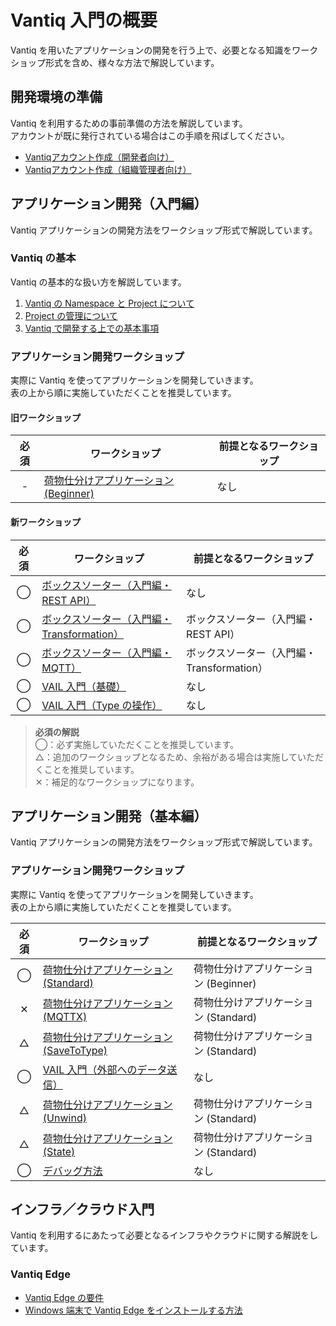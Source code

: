 # Vantiq 入門の概要

Vantiq を用いたアプリケーションの開発を行う上で、必要となる知識をワークショップ形式を含め、様々な方法で解説しています。

## 開発環境の準備

Vantiq を利用するための事前準備の方法を解説しています。  
アカウントが既に発行されている場合はこの手順を飛ばしてください。

- [Vantiqアカウント作成（開発者向け）](./apps-development/vantiq-devenv/root_account/root_account.md)
- [Vantiqアカウント作成（組織管理者向け）](./apps-development/vantiq-devenv/dev_account/dev_account.md)

## アプリケーション開発（入門編）

Vantiq アプリケーションの開発方法をワークショップ形式で解説しています。  

### Vantiq の基本

Vantiq の基本的な扱い方を解説しています。  

1. [Vantiq の Namespace と Project について](./apps-development/vantiq-basic/namespace/namespace.md)
1. [Project の管理について](./apps-development/vantiq-basic/project/project.md)
1. [Vantiq で開発する上での基本事項](./apps-development/vantiq-basic/basic-common/basic-common.md)

### アプリケーション開発ワークショップ

実際に Vantiq を使ってアプリケーションを開発していきます。  
表の上から順に実施していただくことを推奨しています。  

#### 旧ワークショップ

|必須|ワークショップ|前提となるワークショップ|
|:-:|-|-|
|-|[荷物仕分けアプリケーション (Beginner)](./apps-development/apps-boxsorter/boxsorter-beginner/readme.md)|なし|

#### 新ワークショップ

|必須|ワークショップ|前提となるワークショップ|
|:-:|-|-|
|◯|[ボックスソーター（入門編・REST API）](./apps-development/apps-boxsorter/boxsorter-beginner/rest-api/readme.md)|なし|
|◯|[ボックスソーター（入門編・Transformation）](./apps-development/apps-boxsorter/boxsorter-beginner/transform/readme.md)|ボックスソーター（入門編・REST API）|
|◯|[ボックスソーター（入門編・MQTT）](./apps-development/apps-boxsorter/boxsorter-beginner/mqtt/readme.md)|ボックスソーター（入門編・Transformation）|
|◯|[VAIL 入門（基礎）](./apps-development/vail-introductory/vail_basic/vail_basic.md)|なし|
|◯|[VAIL 入門（Type の操作）](./apps-development/vail-introductory/vail_type/vail_type.md)|なし|

> **必須の解説**  
> ◯：必ず実施していただくことを推奨しています。  
> △：追加のワークショップとなるため、余裕がある場合は実施していただくことを推奨しています。  
> ✕：補足的なワークショップになります。

## アプリケーション開発（基本編）

Vantiq アプリケーションの開発方法をワークショップ形式で解説しています。  

### アプリケーション開発ワークショップ

実際に Vantiq を使ってアプリケーションを開発していきます。  
表の上から順に実施していただくことを推奨しています。  

|必須|ワークショップ|前提となるワークショップ|
|:-:|-|-|
|◯|[荷物仕分けアプリケーション (Standard)](./apps-development/apps-boxsorter/boxsorter-standard/readme.md)|荷物仕分けアプリケーション (Beginner)|
|✕|[荷物仕分けアプリケーション (MQTTX)](./apps-development/apps-boxsorter/boxsorter-mqttx/readme.md)|荷物仕分けアプリケーション (Standard)|
|△|[荷物仕分けアプリケーション (SaveToType)](./apps-development/apps-boxsorter/boxsorter-savetype/readme.md)|荷物仕分けアプリケーション (Standard)|
|◯|[VAIL 入門（外部へのデータ送信）](./apps-development/vail-introductory/vail_data/vail_data.md)|なし|
|△|[荷物仕分けアプリケーション (Unwind)](./apps-development/apps-boxsorter/boxsorter-unwind/readme.md)|荷物仕分けアプリケーション (Standard)|
|△|[荷物仕分けアプリケーション (State)](./apps-development/apps-boxsorter/boxsorter-state/readme.md)|荷物仕分けアプリケーション (Standard)|
|◯|[デバッグ方法](./apps-development/debug/readme.md)|なし|

## インフラ／クラウド入門

Vantiq を利用するにあたって必要となるインフラやクラウドに関する解説をしています。  

### Vantiq Edge

- [Vantiq Edge の要件](./infrastructure-cloud/vantiqedge-requirements/readme.md)
- [Windows 端末で Vantiq Edge をインストールする方法](./infrastructure-cloud/vantiqedge-on-windows/readme.md)

